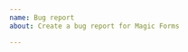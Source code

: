 ```yaml
---
name: Bug report
about: Create a bug report for Magic Forms

---
```

<!--

Use issues to report errors / bugs only.

Do you have questions?
* Read the [docs](https://skydiver.github.io/october-plugin-forms/docs/introduction/)
* Start a discussion [here](https://github.com/skydiver/october-plugin-forms/discussions)

-->